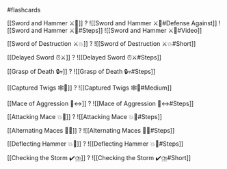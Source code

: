 #flashcards

[[Sword and Hammer ⚔️🔨]]
?
![[Sword and Hammer ⚔️🔨#Defense Against]]
![[Sword and Hammer ⚔️🔨#Steps]]
![[Sword and Hammer ⚔️🔨#Video]]
<!--SR:!2024-07-11,8,130-->

[[Sword of Destruction ⚔️💥]]
?
![[Sword of Destruction ⚔️💥#Short]]
<!--SR:!2024-09-27,137,250-->

[[Delayed Sword ⏰⚔️]]
?
![[Delayed Sword ⏰⚔️#Steps]]
<!--SR:!2024-10-06,290,310-->

[[Grasp of Death 🔒💀]]
?
![[Grasp of Death 🔒💀#Steps]]
<!--SR:!2024-08-23,193,230-->

[[Captured Twigs 🕸️🌿]]
?
![[Captured Twigs 🕸️🌿#Medium]]
<!--SR:!2024-07-09,13,215-->

[[Mace of Aggression 🔨↔️]]
?
![[Mace of Aggression 🔨↔️#Steps]]
<!--SR:!2024-07-09,4,150-->

[[Attacking Mace 💥👊]]
?
![[Attacking Mace 💥👊#Steps]]
<!--SR:!2024-07-07,11,131-->

[[Alternating Maces 🔄✊]]
?
![[Alternating Maces 🔄✊#Steps]]
<!--SR:!2024-10-31,288,308-->

[[Deflecting Hammer 💥🔨]]
?
![[Deflecting Hammer 💥🔨#Steps]]
<!--SR:!2024-07-07,2,150-->

[[Checking the Storm ✔️⛈️]]
?
![[Checking the Storm ✔️⛈️#Short]]
<!--SR:!2024-07-08,2,150-->

